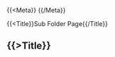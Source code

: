 ﻿{{<Meta}} 
<meta property="some-property" content="some value">{{/Meta}}

{{<Title}}Sub Folder Page{{/Title}}

<h2>{{>Title}}</h2>